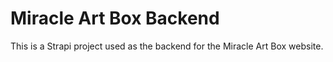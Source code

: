 # Miracle Art Box Backend

This is a Strapi project used as the backend for the Miracle Art Box website.